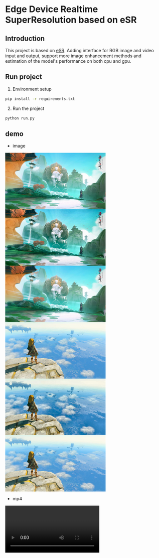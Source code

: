 # Edge Device Realtime SuperResolution based on eSR

## Introduction
This project is based on [eSR](https://github.com/pnavarre/eSR). Adding interface for RGB image and video input and output, support more image enhancement methods and estimation of the model's performance on both cpu and gpu.

## Run project
1. Environment setup
```bash
pip install -r requirements.txt
```

2. Run the project
```bash
python run.py
```

## demo
- image

<img src="./images/SR1.jpg"  width = "320" height = "540" alt="SR1" align=center /><img src="./images/SR2.jpg"  width = "320" height = "540" alt="SR2" align=center />
- mp4

![video](./images/compared1.mp4)